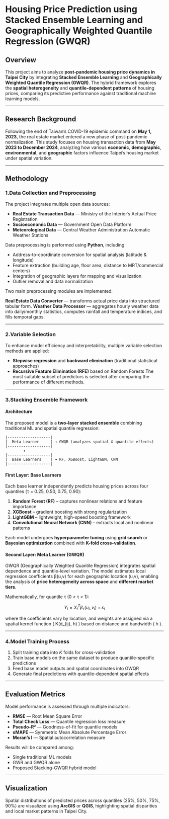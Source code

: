 # Housing Price Prediction using Stacked Ensemble Learning and Geographically Weighted Quantile Regression (GWQR)

## Overview

This project aims to analyze **post-pandemic housing price dynamics in Taipei City** by integrating **Stacked Ensemble Learning** and **Geographically Weighted Quantile Regression (GWQR)**.
The hybrid framework explores the **spatial heterogeneity** and **quantile-dependent patterns** of housing prices, comparing its predictive performance against traditional machine learning models.

---

## Research Background

Following the end of Taiwan’s COVID-19 epidemic command on **May 1, 2023**, the real estate market entered a new phase of post-pandemic normalization.
This study focuses on housing transaction data from **May 2023 to December 2024**, analyzing how various **economic**, **demographic**, **environmental**, and **geographic** factors influence Taipei’s housing market under spatial variation.

---

## Methodology

### 1.Data Collection and Preprocessing

The project integrates multiple open data sources:

* **Real Estate Transaction Data** — Ministry of the Interior’s Actual Price Registration
* **Socioeconomic Data** — Government Open Data Platform
* **Meteorological Data** — Central Weather Administration Automatic Weather Stations

Data preprocessing is performed using **Python**, including:

* Address-to-coordinate conversion for spatial analysis (latitude & longitude)
* Feature extraction (building age, floor area, distance to MRT/commercial centers)
* Integration of geographic layers for mapping and visualization
* Outlier removal and data normalization

Two main preprocessing modules are implemented:

**Real Estate Data Converter** — transforms actual price data into structured tabular form.
**Weather Data Processor** — aggregates hourly weather data into daily/monthly statistics, computes rainfall and temperature indices, and fills temporal gaps.

---

### 2.Variable Selection

To enhance model efficiency and interpretability, multiple variable selection methods are applied:

* **Stepwise regression** and **backward elimination** (traditional statistical approaches)
* **Recursive Feature Elimination (RFE)** based on Random Forests
  The most suitable subset of predictors is selected after comparing the performance of different methods.

---

### 3.Stacking Ensemble Framework

#### **Architecture**

The proposed model is a **two-layer stacked ensemble** combining traditional ML and spatial quantile regression:

```
|-------------------|
|  Meta Learner     | → GWQR (analyzes spatial & quantile effects)
|-------------------|
        ↑
|-------------------|
|  Base Learners    | → RF, XGBoost, LightGBM, CNN
|-------------------|
```

#### **First Layer: Base Learners**

Each base learner independently predicts housing prices across four quantiles (τ = 0.25, 0.50, 0.75, 0.90):

1. **Random Forest (RF)** – captures nonlinear relations and feature importance
2. **XGBoost** – gradient boosting with strong regularization
3. **LightGBM** – lightweight, high-speed boosting framework
4. **Convolutional Neural Network (CNN)** – extracts local and nonlinear patterns

Each model undergoes **hyperparameter tuning** using **grid search** or **Bayesian optimization** combined with **K-fold cross-validation**.

#### **Second Layer: Meta Learner (GWQR)**

GWQR (Geographically Weighted Quantile Regression) integrates spatial dependence and quantile-level variation.
The model estimates local regression coefficients β(u,v) for each geographic location (u,v), enabling the analysis of **price heterogeneity across space** and **different market tiers**.

Mathematically, for quantile τ (0 < τ < 1):

$$
Y_i = X_i^T \beta_\tau(u_i, v_i) + \varepsilon_i
$$

where the coefficients vary by location, and weights are assigned via a spatial kernel function ( K(d_{ij}, h) ) based on distance and bandwidth ( h ).

---

### 4.Model Training Process

1. Split training data into *K* folds for cross-validation
2. Train base models on the same dataset to produce quantile-specific predictions
3. Feed base model outputs and spatial coordinates into GWQR
4. Generate final predictions with quantile-dependent spatial effects

---

## Evaluation Metrics

Model performance is assessed through multiple indicators:

* **RMSE** — Root Mean Square Error
* **Total Check Loss** — Quantile regression loss measure
* **Pseudo-R²** — Goodness-of-fit for quantile models
* **sMAPE** — Symmetric Mean Absolute Percentage Error
* **Moran’s I** — Spatial autocorrelation measure

Results will be compared among:

* Single traditional ML models
* GWR and GWQR alone
* Proposed Stacking-GWQR hybrid model

---

## Visualization

Spatial distributions of predicted prices across quantiles (25%, 50%, 75%, 90%) are visualized using **ArcGIS** or **QGIS**, highlighting spatial disparities and local market patterns in Taipei City.
